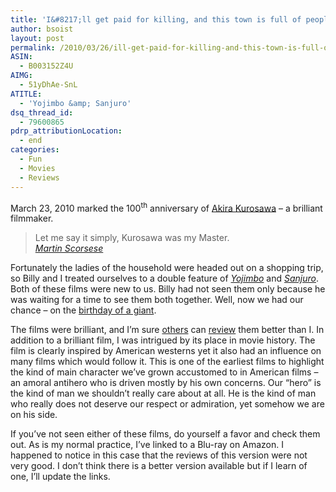 ```yaml
---
title: 'I&#8217;ll get paid for killing, and this town is full of people who deserve to die.'
author: bsoist
layout: post
permalink: /2010/03/26/ill-get-paid-for-killing-and-this-town-is-full-of-people-who-deserve-to-die/
ASIN:
  - B003152Z4U
AIMG:
  - 51yDhAe-SnL
ATITLE:
  - 'Yojimbo &amp; Sanjuro'
dsq_thread_id:
  - 79600865
pdrp_attributionLocation:
  - end
categories:
  - Fun
  - Movies
  - Reviews
---
```

March 23, 2010 marked the 100<sup>th</sup> anniversary of [Akira Kurosawa][1] &#8211; a brilliant filmmaker.

> Let me say it simply, Kurosawa was my Master.  
> <cite style="text-align:right;"><a href="http://www.imdb.com/name/nm0000217/">Martin Scorsese</a></cite>

Fortunately the ladies of the household were headed out on a shopping trip, so Billy and I treated ourselves to a double feature of [*Yojimbo*][2] and [*Sanjuro*][3]. Both of these films were new to us. Billy had not seen them only because he was waiting for a time to see them both together. Well, now we had our chance &#8211; on the [birthday of a giant][4].

The films were brilliant, and I&#8217;m sure [others][5] can [review][6] them better than I. In addition to a brilliant film, I was intrigued by its place in movie history. The film is clearly inspired by American westerns yet it also had an influence on many films which would follow it. This is one of the earliest films to highlight the kind of main character we&#8217;ve grown accustomed to in American films &#8211; an amoral antihero who is driven mostly by his own concerns. Our &#8220;hero&#8221; is the kind of man we shouldn&#8217;t really care about at all. He is the kind of man who really does not deserve our respect or admiration, yet somehow we are on his side.

If you&#8217;ve not seen either of these films, do yourself a favor and check them out. As is my normal practice, I&#8217;ve linked to a Blu-ray on Amazon. I happened to notice in this case that the reviews of this version were not very good. I don&#8217;t think there is a better version available but if I learn of one, I&#8217;ll update the links.

 [1]: http://www.imdb.com/name/nm0000041/
 [2]: http://www.imdb.com/title/tt0055630/
 [3]: http://www.imdb.com/title/tt0056443/
 [4]: http://daringfireball.net/linked/2010/03/23/kurosawa
 [5]: http://www.rottentomatoes.com/m/yojimbo/
 [6]: http://movies.nytimes.com/movie/review?res=EE05E7DF173CAF2CA5494CC0B7799E8D6896